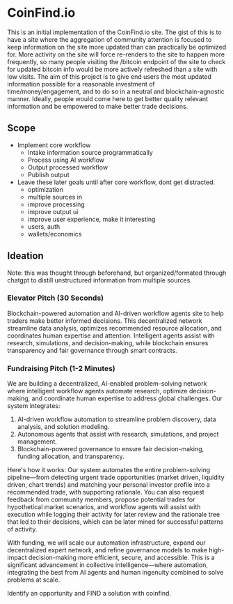 # CoinFind.io
This is an initial implementation of the CoinFind.io site. The gist of this is to have a site where the aggregation of community attention is focused to keep information on the site more updated than can practically be optimized for. More activity on the site will force re-renders to the site to happen more frequently, so many people visiting the /bitcoin endpoint of the site to check for updated bitcoin info would be more actively refreshed than a site with low visits. The aim of this project is to give end users the most updated information possible for a reasonable investment of time/money/engagement, and to do so in a neutral and blockchain-agnostic manner. Ideally, people would come here to get better quality relevant information and be empowered to make better trade decisions. 

## Scope
- Implement core workflow
  - Intake information source programmatically
  - Process using AI workflow
  - Output processed workflow
  - Publish output
- Leave these later goals until after core workflow, dont get distracted.
  - optimization
  - multiple sources in
  - improve processing
  - improve output ui
  - improve user experience, make it interesting
  - users, auth
  - wallets/economics

## Ideation
Note: this was thought through beforehand, but organized/formated through chatgpt to distill unstructured information from multiple sources. 
### Elevator Pitch (30 Seconds)
Blockchain-powered automation and AI-driven workflow agents site to help traders make better informed decisions. This decentralized network streamline data analysis, optimizes recommended resource allocation, and coordinates human expertise and attention. Intelligent agents assist with research, simulations, and decision-making, while blockchain ensures transparency and fair governance through smart contracts. 

### Fundraising Pitch (1-2 Minutes)
We are building a decentralized, AI-enabled problem-solving network where intelligent workflow agents automate research, optimize decision-making, and coordinate human expertise to address global challenges. Our system integrates:
 1. AI-driven workflow automation to streamline problem discovery, data analysis, and solution modeling.
 2. Autonomous agents that assist with research, simulations, and project management.
 3. Blockchain-powered governance to ensure fair decision-making, funding allocation, and transparency.

Here's how it works: Our system automates the entire problem-solving pipeline—from detecting urgent trade opportunities (market driven, liquidity driven, chart trends) and matching your personal investor profile into a recommended trade, with supporting rationale. You can also request feedback from community members, propose potential trades for hypothetical market scenarios, and workflow agents will assist with execution while logging their activity for later review and the rationale tree that led to their decisions, which can be later mined for successful patterns of activity.

With funding, we will scale our automation infrastructure, expand our decentralized expert network, and refine governance models to make high-impact decision-making more efficient, secure, and accessible. This is a significant advancement in collective intelligence—where automation, integrating the best from AI agents and human ingenuity combined to solve problems at scale. 

Identify an opportunity and FIND a solution with coinfind. 
